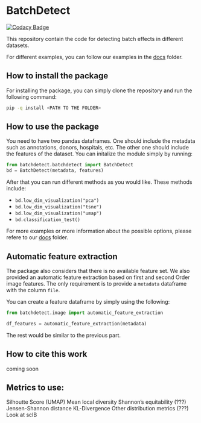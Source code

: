 # BatchDetect

[![Codacy Badge](https://app.codacy.com/project/badge/Grade/8a3865af38e440e1aa5eaf421392fac3)](https://www.codacy.com/gh/marrlab/BatchDetect/dashboard?utm_source=github.com&amp;utm_medium=referral&amp;utm_content=marrlab/BatchDetect&amp;utm_campaign=Badge_Grade)

This repository contain the code for detecting batch effects in different
datasets.

For different examples, you can follow our examples in the [docs](docs) folder.

## How to install the package

For installing the package, you can simply clone the repository and run the following command:

```bash
pip -q install <PATH TO THE FOLDER>
```

## How to use the package

You need to have two pandas dataframes. One should include the metadata such as
annotations, donors, hospitals, etc. The other one should include the features of
the dataset. You can initalize the module simply by running:

```python
from batchdetect.batchdetect import BatchDetect
bd = BatchDetect(metadata, features)
```

After that you can run different methods as you would like. These methods include:

-   `bd.low_dim_visualization("pca")`
-   `bd.low_dim_visualization("tsne")`
-   `bd.low_dim_visualization("umap")`
-   `bd.classification_test()`

For more examples or more information about the possible options,
please refere to our [docs](docs) folder.

## Automatic feature extraction

The package also considers that there is no available feature set. We also provided
an automatic feature extraction based on first and second Order image features.
The only requirement is to provide a `metadata` dataframe with the column `file`.

You can create a feature dataframe by simply using the following:

```python
from batchdetect.image import automatic_feature_extraction

df_features = automatic_feature_extraction(metadata)
```

The rest would be similar to the previous part.

## How to cite this work

coming soon

## Metrics to use:

Silhoutte Score (UMAP)
Mean local diversity
Shannon’s equitability (???)
Jensen-Shannon distance
KL-Divergence
Other distribution metrics (???)
Look at scIB
